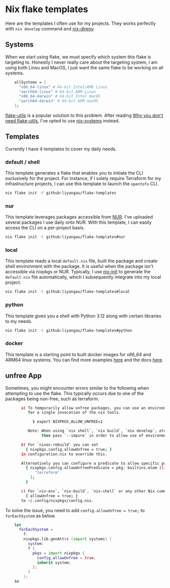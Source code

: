 # Nix flake templates

Here are the templates I often use for my projects. They works perfectly with `nix develop` command and [nix-direnv](https://github.com/nix-community/nix-direnv). 

## Systems

When we start using flake, we must specify which system this flake is targeting to. Honestly I never really care about the targeting system, I am using both Linxu and MacOS, I just want the same flake to be working on all systems. 

```nix
    allSystems = [
      "x86_64-linux" # 64-bit Intel/AMD Linux
      "aarch64-linux" # 64-bit ARM Linux
      "x86_64-darwin" # 64-bit Intel macOS
      "aarch64-darwin" # 64-bit ARM macOS
    ];
```

[flake-utils](https://github.com/numtide/flake-utils) is a popular solution to this problem. After reading [Why you don't need flake-utils](https://ayats.org/blog/no-flake-utils/), I've opted to use [nix-systems](https://github.com/nix-systems/nix-systems) instead.

## Templates

Currently I have 4 templates to cover my daily needs.

### default / shell

This template generates a flake that enables you to initiate the CLI exclusively for the project. For instance, if I solely require Terraform for my infrastructure projects, I can use this template to launch the `opentofu` CLI.

```bash
nix flake init -t github:liyangau/flake-templates
```

### nur

This template leverages packages accessible from [NUR](https://nur.nix-community.org/). I've uploaded several packages I use daily onto NUR. With this template, I can easily access the CLI on a per-project basis.

```bash
nix flake init -t github:liyangau/flake-templates#nur
```

### local

This template reads a local `default.nix` file, built the package and create shell environment with the package. It is useful when the package isn't accessible via nixpkgs or NUR. Typically, I use [nix-init](https://github.com/nix-community/nix-init) to generate the `default.nix` file automatically, which I subsequently integrate into my local project.

```bash
nix flake init -t github:liyangau/flake-templates#local
```

### python

This template gives you a shell with Python 3.12 along with certain libraries to my needs.

```bash
nix flake init -t github:liyangau/flake-templates#python
```

### docker

This template is a starting point to built docker images for x86_64 and ARM64 linux systems. You can find more examples [here](https://github.com/NixOS/nixpkgs/blob/master/pkgs/build-support/docker/examples.nix) and the docs [here](https://ryantm.github.io/nixpkgs/builders/images/dockertools/).

## unfree App

Sometimes, you might encounter errors similar to the following when attempting to use the flake. This typically occurs due to one of the packages being non-free, such as terraform.

```bash
       a) To temporarily allow unfree packages, you can use an environment variable
          for a single invocation of the nix tools.

            $ export NIXPKGS_ALLOW_UNFREE=1

          Note: When using `nix shell`, `nix build`, `nix develop`, etc with a flake,
                then pass `--impure` in order to allow use of environment variables.

       b) For `nixos-rebuild` you can set
         { nixpkgs.config.allowUnfree = true; }
       in configuration.nix to override this.

       Alternatively you can configure a predicate to allow specific packages:
         { nixpkgs.config.allowUnfreePredicate = pkg: builtins.elem (lib.getName pkg) [
             "terraform"
           ];
         }

       c) For `nix-env`, `nix-build`, `nix-shell` or any other Nix command you can add
         { allowUnfree = true; }
       to ~/.config/nixpkgs/config.nix.
```

To solve the issue, you need to add `config.allowUnfree = true;` to `forEachSystem` as below.

```nix
    let
      forEachSystem =
        f:
        nixpkgs.lib.genAttrs (import systems) (
          system:
          f {
            pkgs = import nixpkgs {
              config.allowUnfree = true;
              inherit system;
            };
          }
        );
    in
```
